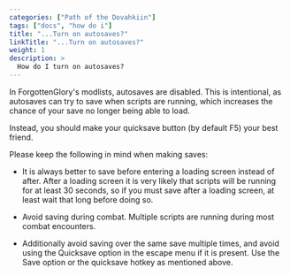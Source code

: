 ```yaml
---
categories: ["Path of the Dovahkiin"]
tags: ["docs", "how do i"] 
title: "...Turn on autosaves?"
linkTitle: "...Turn on autosaves?"
weight: 1
description: >
  How do I turn on autosaves?
---
```


In ForgottenGlory's modlists, autosaves are disabled. This is intentional, as autosaves can try to save when scripts are running, which increases the chance of your save no longer being able to load.

Instead, you should make your quicksave button (by default F5) your best friend.

Please keep the following in mind when making saves:

- It is always better to save before entering a loading screen instead of after. After a loading screen it is very likely that scripts will be running for at least 30 seconds, so if you must save after a loading screen, at least wait that long before doing so.

- Avoid saving during combat. Multiple scripts are running during most combat encounters.

- Additionally avoid saving over the same save multiple times, and avoid using the Quicksave option in the escape menu if it is present. Use the Save option or the quicksave hotkey as mentioned above.